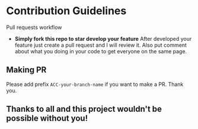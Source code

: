 # Contribution Guidelines

Pull requests workflow

* **Simply fork this repo to star develop your feature** After developed your feature just create a pull request and I will review it. Also put comment about what you doing in your code to get everyone on the same page.

## Making PR

Please add prefix `ACC-your-branch-name` if you want to make a PR. Thank you.

## Thanks to all and this project wouldn't be possible without you!
